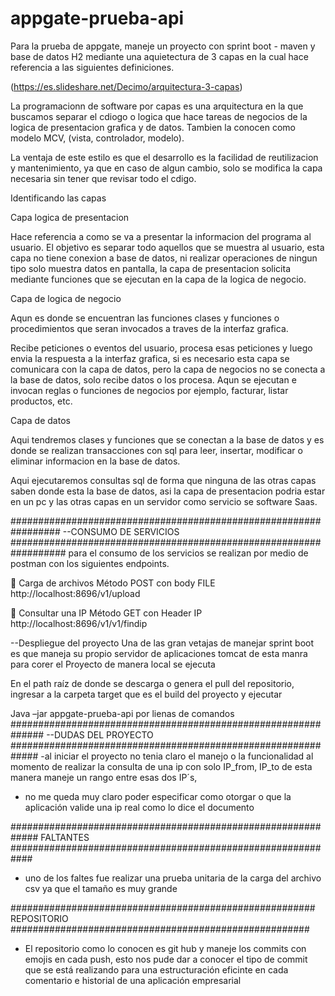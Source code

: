# appgate-prueba-api


Para la prueba de appgate, maneje un proyecto con sprint boot - maven y base de datos H2 mediante una aquietectura de 3 capas en la cual 
 hace referencia a las siguientes definiciones. 



(https://es.slideshare.net/Decimo/arquitectura-3-capas)

La programacionn de software por capas es una arquitectura en la que buscamos separar el cdiogo o logica que hace tareas de negocios
 de la logica de presentacion grafica y de datos. Tambien la conocen como modelo MCV, (vista, controlador, modelo).

La ventaja de este estilo es que el desarrollo es la facilidad de reutilizacion y mantenimiento, ya que en caso de algun cambio, 
solo se modifica la capa necesaria sin tener que revisar todo el cdigo. 

Identificando las capas

Capa logica de presentacion

Hace referencia a como se va a presentar la informacion del programa al usuario. El objetivo es separar todo aquellos que se muestra 
al usuario, esta capa no tiene conexion a base de datos, ni realizar operaciones de ningun tipo solo muestra datos en pantalla, 
la capa de presentacion solicita mediante funciones que se ejecutan en la capa de la logica de negocio.

Capa de logica de negocio

Aqun es donde se encuentran las funciones clases y funciones o procedimientos que seran invocados a traves de la interfaz grafica.
 

Recibe peticiones o eventos del usuario, procesa esas peticiones y luego envia la respuesta a la interfaz grafica,
si es necesario esta capa se comunicara con la capa de datos, pero la capa de negocios no se conecta a la base de datos,
solo recibe datos o los procesa. Aqun se ejecutan e invocan reglas o funciones de negocios por ejemplo, facturar,
listar productos, etc.

Capa de datos

Aqui tendremos clases y funciones que se conectan a la base de datos y es donde se realizan transacciones con sql para leer,
 insertar, modificar o eliminar informacion en la base de datos.
 
Aqui ejecutaremos consultas sql de forma que ninguna de las otras capas saben donde esta la base de datos, 
asi la capa de presentacion podria estar en un pc y las otras capas en un servidor como servicio se software Saas.
 
#################################################################
--CONSUMO DE SERVICIOS 
##################################################################
para el consumo de los servicios se realizan por medio de postman con los siguientes endpoints.

	Carga de archivos
Método POST con body FILE  http://localhost:8696/v1/upload

	Consultar una IP 
Método GET con Header IP http://localhost:8696/v1/v1/findip

--Despliegue del proyecto
Una de las gran vetajas de manejar sprint boot es que maneja su propio servidor de aplicaciones tomcat de esta manra para corer el Proyecto de manera local se ejecuta

En el path raíz de donde se descarga o genera el pull del repositorio, ingresar a la carpeta target que es el build del proyecto y ejecutar

Java –jar appgate-prueba-api por lienas de comandos 
##############################################################
--DUDAS DEL PROYECTO
#############################################################
-al iniciar el proyecto no tenia claro el manejo o la funcionalidad al momento de realizar la consulta de una ip con solo IP_from, IP_to
de esta manera maneje un rango entre esas dos IP´s, 

- no me queda muy claro poder especificar como otorgar o que la aplicación valide una ip real como lo dice el documento

#############################################################
FALTANTES
############################################################

- uno de los faltes fue realizar una prueba unitaria de la carga del archivo csv ya que el tamaño es muy grande 

#######################################################
REPOSITORIO
######################################################

- El repositorio como lo conocen es git hub y maneje los commits con emojis en cada push, esto nos pude dar a conocer
  el tipo de commit que se está realizando para una estructuración eficinte en cada comentario e historial de una aplicación empresarial
  

